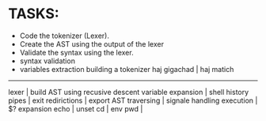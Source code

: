 # TASKS:

- Code the tokenizer (Lexer).
- Create the AST using the output of the lexer 
- Validate the syntax using the lexer.
- syntax validation
- variables extraction
building a tokenizer
haj gigachad        |         haj matich
________________________________________________________________
lexer               |   build AST using recusive descent
variable expansion  |   shell history
pipes               |   exit
redirictions        |   export 
AST traversing      |   signale handling
execution           |   $? expansion
echo                |   unset
cd                  |   env
pwd                 |    